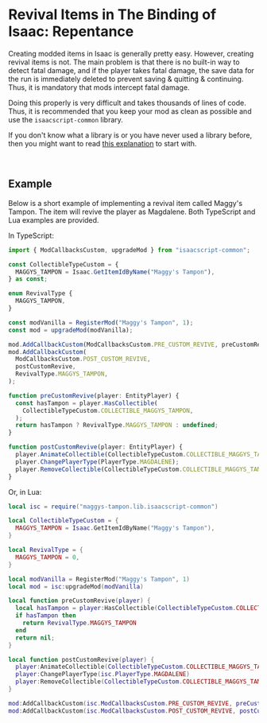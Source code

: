 # Revival Items in The Binding of Isaac: Repentance

Creating modded items in Isaac is generally pretty easy. However, creating revival items is not. The main problem is that there is no built-in way to detect fatal damage, and if the player takes fatal damage, the save data for the run is immediately deleted to prevent saving & quitting & continuing. Thus, it is mandatory that mods intercept fatal damage.

Doing this properly is very difficult and takes thousands of lines of code. Thus, it is recommended that you keep your mod as clean as possible and use the `isaacscript-common` library.

If you don't know what a library is or you have never used a library before, then you might want to read [this explanation](https://isaacscript.github.io/main/isaacscript-in-lua) to start with.

<br>

## Example

Below is a short example of implementing a revival item called Maggy's Tampon. The item will revive the player as Magdalene. Both TypeScript and Lua examples are provided.

In TypeScript:

```ts
import { ModCallbacksCustom, upgradeMod } from "isaacscript-common";

const CollectibleTypeCustom = {
  MAGGYS_TAMPON = Isaac.GetItemIdByName("Maggy's Tampon"),
} as const;

enum RevivalType {
  MAGGYS_TAMPON,
}

const modVanilla = RegisterMod("Maggy's Tampon", 1);
const mod = upgradeMod(modVanilla);

mod.AddCallbackCustom(ModCallbacksCustom.PRE_CUSTOM_REVIVE, preCustomRevive);
mod.AddCallbackCustom(
  ModCallbacksCustom.POST_CUSTOM_REVIVE,
  postCustomRevive,
  RevivalType.MAGGYS_TAMPON,
);

function preCustomRevive(player: EntityPlayer) {
  const hasTampon = player.HasCollectible(
    CollectibleTypeCustom.COLLECTIBLE_MAGGYS_TAMPON,
  );
  return hasTampon ? RevivalType.MAGGYS_TAMPON : undefined;
}

function postCustomRevive(player: EntityPlayer) {
  player.AnimateCollectible(CollectibleTypeCustom.COLLECTIBLE_MAGGYS_TAMPON);
  player.ChangePlayerType(PlayerType.MAGDALENE);
  player.RemoveCollectible(CollectibleTypeCustom.COLLECTIBLE_MAGGYS_TAMPON);
}
```

Or, in Lua:

```lua
local isc = require("maggys-tampon.lib.isaacscript-common")

local CollectibleTypeCustom = {
  MAGGYS_TAMPON = Isaac.GetItemIdByName("Maggy's Tampon"),
}

local RevivalType = {
  MAGGYS_TAMPON = 0,
}

local modVanilla = RegisterMod("Maggy's Tampon", 1)
local mod = isc:upgradeMod(modVanilla)

local function preCustomRevive(player) {
  local hasTampon = player:HasCollectible(CollectibleTypeCustom.COLLECTIBLE_MAGGYS_TAMPON)
  if hasTampon then
    return RevivalType.MAGGYS_TAMPON
  end
  return nil;
}

local function postCustomRevive(player) {
  player:AnimateCollectible(CollectibleTypeCustom.COLLECTIBLE_MAGGYS_TAMPON)
  player:ChangePlayerType(isc.PlayerType.MAGDALENE)
  player:RemoveCollectible(CollectibleTypeCustom.COLLECTIBLE_MAGGYS_TAMPON)
}

mod:AddCallbackCustom(isc.ModCallbacksCustom.PRE_CUSTOM_REVIVE, preCustomRevive)
mod:AddCallbackCustom(isc.ModCallbacksCustom.POST_CUSTOM_REVIVE, postCustomRevive, RevivalType.MAGGYS_TAMPON)
```
